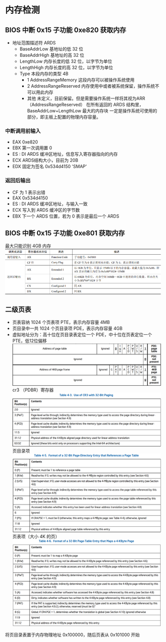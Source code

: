# 内存检测

## BIOS 中断 0x15 子功能 0xe820 获取内存

- 地址范围描述符 ARDS
  - BaseAddrLow 基地址的低 32 位
  - BaseAddrHigh 基地址的高 32 位
  - LengthLow 内存长度的低 32 位，以字节为单位
  - LengthHigh 内存长度的高 32 位，以字节为单位
  - Type 本段内存的类型 4B
    - 1 AddressRangeMemory 这段内存可以被操作系统使用
    - 2 AddressRangeReserved 内存使用中或者被系统保留，操作系统不可以用此内存
    - 其他 未定义，目前保留。但是需要操作系统一样将其视为ARR（AddressRangeReserved）
在所有返回的 ARDS 结构里，BaseAddrLow+LengthLow 最大的内存块 一定是操作系统可使用的部分，即主板上配置的物理内存容量。

### 中断调用前输入

- EAX 0xe820
- EBX 第一次调用置 0
- ES : DI ARDS 缓冲区地址，信息写入寄存器指向的内存
- ECX ARDS结构大小，目前为 20B
- EDX 固定为签名 0x534d4150 'SMAP'

### 返回后输出

- CF 为 1 表示出错
- EAX 0x534d4150
- ES : DI ARDS 缓冲区地址，与输入一致
- ECX 写入到 ARDS 缓冲区的字节数
- EBX 下一个 ARDS 位置，若为 0 表示是最后一个 ARDS

## BIOS 中断 0x15 子功能 0xe801 获取内存

最大只能识别 4GB 内存
![](attachments/Pasted%20image%2020230328222840.png)

## 二级页表

- 页表容纳 1024 个页表项 PTE，表示内存容量 4MB
- 页目录中一共 1024 个页目录项 PDE，表示内存容量 4GB
- 虚拟地址分为：高十位在页目录表定位一个 PDE，中十位在页表定位一个PTE，低12位偏移
![](attachments/Pasted%20image%2020230329110209.png)
cr3 （PDBR）寄存器
![](attachments/Pasted%20image%2020230329110048.png)
页目录项
![](attachments/Pasted%20image%2020230329110414.png)
页表项（大小 4K 的页）
![](attachments/Pasted%20image%2020230329110503.png)

将页目录表置于内存物理地址 0x100000，随后页表从 0x101000 开始
